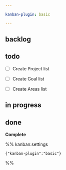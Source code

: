 ```yaml
---

kanban-plugin: basic

---
```


## backlog



## todo

- [ ] Create Project list
- [ ] Create Goal list
- [ ] Create Areas list


## in progress



## done

**Complete**




%% kanban:settings
```
{"kanban-plugin":"basic"}
```
%%